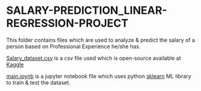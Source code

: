 # SALARY-PREDICTION_LINEAR-REGRESSION-PROJECT

This folder contains files which are used to analyze & predict the salary of a person based on Professional Experience he/she has.

[Salary_dataset.csv](https://github.com/jivaniyash/ML_Projects/blob/master/salary_prediction_linear_regression-main/Salary_dataset.csv) is a csv file used which is open-source available at [Kaggle](https://www.kaggle.com/datasets/abhishek14398/salary-dataset-simple-linear-regression)

[main.ipynb](https://github.com/jivaniyash/ML_Projects/blob/master/salary_prediction_linear_regression-main/main.ipynb) is a jupyter notebook file which uses python [sklearn](https://scikit-learn.org/) ML library to train & test the dataset. 